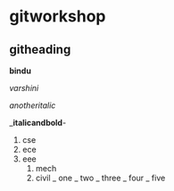 # gitworkshop
## githeading

**bindu**

*varshini*

_anotheritalic_

_**italicandbold**-

1. cse
2. ece
3. eee
    1. mech
    2. civil
_ one
_ two
     _ three
    _ four
_ five        
        
